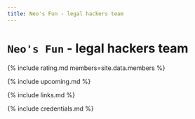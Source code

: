 ```yaml
---
title: Neo's Fun - legal hackers team
---
```


# `Neo's Fun` - legal hackers team

{% include rating.md members=site.data.members %}

{% include upcoming.md %}

{% include links.md %}

{% include credentials.md %}

